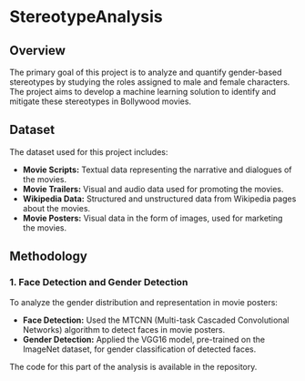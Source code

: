 

# StereotypeAnalysis

## Overview
The primary goal of this project is to analyze and quantify gender-based stereotypes by studying the roles assigned to male and female characters. The project aims to develop a machine learning solution to identify and mitigate these stereotypes in Bollywood movies.

## Dataset
The dataset used for this project includes:

- **Movie Scripts:** Textual data representing the narrative and dialogues of the movies.
- **Movie Trailers:** Visual and audio data used for promoting the movies.
- **Wikipedia Data:** Structured and unstructured data from Wikipedia pages about the movies.
- **Movie Posters:** Visual data in the form of images, used for marketing the movies.

## Methodology

### 1. Face Detection and Gender Detection
To analyze the gender distribution and representation in movie posters:

- **Face Detection:** Used the MTCNN (Multi-task Cascaded Convolutional Networks) algorithm to detect faces in movie posters.
- **Gender Detection:** Applied the VGG16 model, pre-trained on the ImageNet dataset, for gender classification of detected faces.

The code for this part of the analysis is available in the repository.


